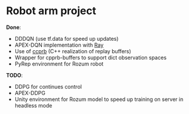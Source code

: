 # Robot arm project
**Done**:
* DDDQN (use tf.data for speed up updates)
* APEX-DQN implementation with [Ray](https://docs.ray.io/en/latest/)
* Use of [ccprb](https://ymd_h.gitlab.io/cpprb/) (C++ realization of replay buffers) 
* Wrapper for cpprb-buffers to support dict observation spaces
* PyRep environment for Rozum robot

**TODO**:
* DDPG for continues control
* APEX-DDPG
* Unity environment for Rozum model
 to speed up training on server in headless mode

     